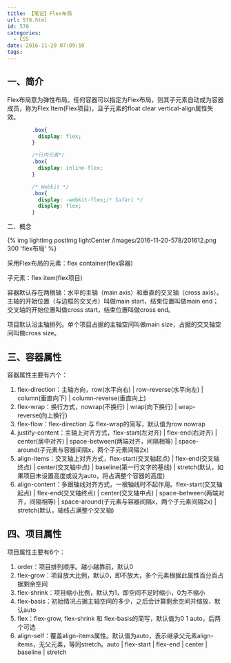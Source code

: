 ```yaml
---
title: 【笔记】Flex布局
url: 578.html
id: 578
categories:
  - CSS
date: 2016-11-20 07:09:10
tags:
---
```


一、简介
----

Flex布局意为弹性布局。任何容器可以指定为Flex布局，则其子元素自动成为容器成员，称为Flex Item(Flex项目)，且子元素的float clear vertical-align属性失效。
```css
        .box{ 
          display: flex;
        }

        /*行内元素*/
        .box{ 
          display: inline-flex;
        }

        /* Webkit */ 
        .box{ 
          display: -webkit-flex;/* Safari */
          display: flex; 
        }
```
二、概念

{% img lightImg postImg lightCenter /images/2016-11-20-578/201612.png 300 'flex布局' %}

采用Flex布局的元素：flex container(flex容器)

子元素：flex item(flex项目)

容器默认存在两根轴：水平的主轴（main axis）和垂直的交叉轴（cross axis）。主轴的开始位置（与边框的交叉点）叫做main start，结束位置叫做main end；交叉轴的开始位置叫做cross start，结束位置叫做cross end。

项目默认沿主轴排列。单个项目占据的主轴空间叫做main size，占据的交叉轴空间叫做cross size。

三、容器属性
------

容器属性主要有六个：

1.  flex-direction：主轴方向，row(水平向右) | row-reverse(水平向左) | column(垂直向下) | column-reverse(垂直向上)
2.  flex-wrap：换行方式，nowrap(不换行) | wrap(向下换行) | wrap-reverse(向上换行)
3.  flex-flow：flex-direction 与 flex-wrap的简写，默认值为row nowrap
4.  justify-content：主轴上对齐方式，flex-start(左对齐) | flex-end(右对齐) | center(居中对齐) | space-between(两端对齐，间隔相等) | space-around(子元素与容器间隔x，两个子元素间隔2x)
5.  align-items：交叉轴上对齐方式，flex-start(交叉轴起点) | flex-end(交叉轴终点) | center(交叉轴中点) | baseline(第一行文字的基线) | stretch(默认，如果项目未设置高度或设为auto，将占满整个容器的高度)
6.  align-content：多跟轴线对齐方式，一根轴线时不起作用。flex-start(交叉轴起点) | flex-end(交叉轴终点) | center(交叉轴中点) | space-between(两端对齐，间隔相等) | space-around(子元素与容器间隔x，两个子元素间隔2x) | stretch(默认，轴线占满整个交叉轴)

四、项目属性
------

项目属性主要有6个：

1.  order：项目排列顺序。越小越靠前，默认0
2.  flex-grow：项目放大比例，默认0，即不放大，多个元素根据此属性百分百占据剩余空间
3.  flex-shrink：项目缩小比例，默认为1，即空间不足时缩小，0为不缩小
4.  flex-basis：初始情况占据主轴空间的多少，之后会计算剩余空间并缩放，默认auto
5.  flex：flex-grow, flex-shrink 和 flex-basis的简写，默认值为0 1 auto，后两个可选
6.  align-self：覆盖align-items属性。默认值为auto，表示继承父元素align-items，无父元素，等同stretch。auto | flex-start | flex-end | center | baseline | stretch